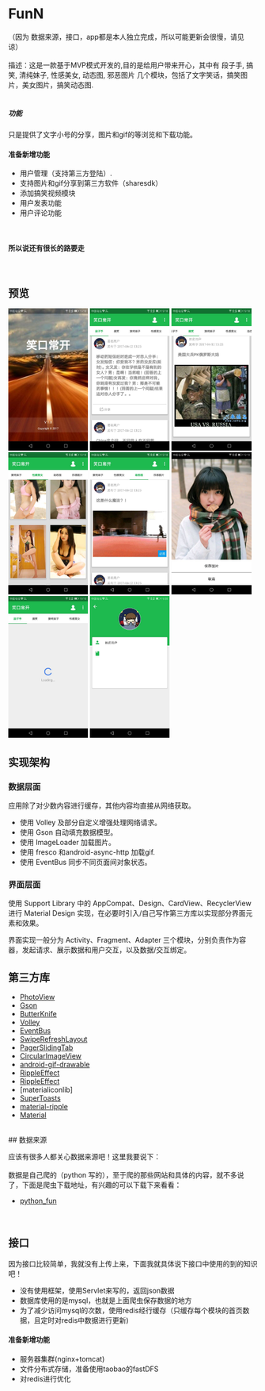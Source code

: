 # FunN
（因为 数据来源，接口，app都是本人独立完成，所以可能更新会很慢，请见谅）<br>
<br>
描述：这是一款基于MVP模式开发的,目的是给用户带来开心，其中有
        <item>段子手</item>,
        <item>搞笑</item>,
        <item>清纯妹子</item>,
        <item>性感美女</item>,
        <item>动态图</item>,
        <item>邪恶图片</item>
几个模块，包括了文字笑话，搞笑图片，美女图片，搞笑动态图.<br>
<br>
##### 功能
只是提供了文字小号的分享，图片和gif的等浏览和下载功能。
<br>
####  准备新增功能
* 用户管理（支持第三方登陆）.<br>
* 支持图片和gif分享到第三方软件（sharesdk）<br>
* 添加搞笑视频模块<br>
* 用户发表功能<br>
* 用户评论功能<br>
<br>

#### 所以说还有很长的路要走
<br>

## 预览
<p>
<img src="screenshot/splash.jpg" width="32%" />
<img src="screenshot/dzs.jpg" width="32%" />
<img src="screenshot/gaoxiao.jpg" width="32%" />

<img src="screenshot/mm.jpg" width="32%" />
<img src="screenshot/dongtai.jpg" width="32%" />
<img src="screenshot/mm_detail.jpg" width="32%" />

<img src="screenshot/loading.jpg" width="32%" />
<img src="screenshot/user_info.jpg" width="32%" />
</p>

## 实现架构

### 数据层面

应用除了对少数内容进行缓存，其他内容均直接从网络获取。

- 使用 Volley 及部分自定义增强处理网络请求。
- 使用 Gson 自动填充数据模型。
- 使用 ImageLoader 加载图片。
- 使用 fresco 和android-async-http 加载gif.
- 使用 EventBus 同步不同页面间对象状态。

### 界面层面

使用 Support Library 中的 AppCompat、Design、CardView、RecyclerView 进行 Material Design 实现，在必要时引入/自己写作第三方库以实现部分界面元素和效果。

界面实现一般分为 Activity、Fragment、Adapter 三个模块，分别负责作为容器，发起请求、展示数据和用户交互，以及数据/交互绑定。


## 第三方库
- [PhotoView](https://github.com/chrisbanes/PhotoView)
- [Gson](https://github.com/google/gson)
- [ButterKnife](https://github.com/JakeWharton/butterknife)
- [Volley](https://github.com/mcxiaoke/android-volley)
- [EventBus](https://github.com/greenrobot/EventBus)
- [SwipeRefreshLayout](https://github.com/hanks-zyh/SwipeRefreshLayout)
- [PagerSlidingTab](https://github.com/astuetz/PagerSlidingTabStrip)
- [CircularImageView](https://github.com/lopspower/CircularImageView)
- [android-gif-drawable](https://github.com/koral--/android-gif-drawable/)
- [RippleEffect](https://github.com/traex/RippleEffect)
- [RippleEffect](https://github.com/chrisbanes/PhotoView)
- [materialiconlib]
- [SuperToasts ](https://github.com/JohnPersano/SuperToasts)
- [material-ripple](https://github.com/balysv/material-ripple)
- [Material](https://github.com/rey5137/material)


<br>
## 数据来源

应该有很多人都关心数据来源吧！这里我要说下：<br>
<br>
数据是自己爬的（python 写的），至于爬的那些网站和具体的内容，就不多说了，下面是爬虫下载地址，有兴趣的可以下载下来看看：

- [python_fun](https://github.com/skcodestack/python_fun)

<br>

## 接口

因为接口比较简单，我就没有上传上来，下面我就具体说下接口中使用的到的知识吧！

- 没有使用框架，使用Servlet来写的，返回json数据
- 数据库使用的是mysql，也就是上面爬虫保存数据的地方
- 为了减少访问mysql的次数，使用redis经行缓存（只缓存每个模块的首页数据，且定时对redis中数据进行更新)

#### 准备新增功能
- 服务器集群(nginx+tomcat)
- 文件分布式存储，准备使用taobao的fastDFS
- 对redis进行优化











